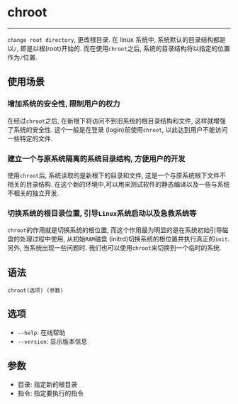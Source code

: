 # chroot

---

`change root directory`, 更改根目录. 在 linux 系统中, 系统默认的目录结构都是以`/`, 即是以根(root)开始的. 而在使用`chroot`之后, 系统的目录结构将以指定的位置作为`/`位置.

## 使用场景

### 增加系统的安全性, 限制用户的权力

在经过`chroot`之后, 在新根下将访问不到旧系统的根目录结构和文件, 这样就增强了系统的安全性. 这个一般是在登录 (login)前使用`chroot`, 以此达到用户不能访问一些特定的文件.

### 建立一个与原系统隔离的系统目录结构, 方便用户的开发

使用`chroot`后, 系统读取的是新根下的目录和文件, 这是一个与原系统根下文件不相关的目录结构. 在这个新的环境中,可以用来测试软件的静态编译以及一些与系统不相关的独立开发.

### 切换系统的根目录位置, 引导`Linux`系统启动以及急救系统等

`chroot`的作用就是切换系统的根位置, 而这个作用最为明显的是在系统初始引导磁盘的处理过程中使用, 从初始`RAM`磁盘 (initrd)切换系统的根位置并执行真正的`init`. 另外, 当系统出现一些问题时. 我们也可以使用`chroot`来切换到一个临时的系统.


## 语法

`chroot(选项) (参数)`

## 选项

* `--help`: 在线帮助
* `--version`: 显示版本信息

## 参数

* 目录: 指定新的根目录
* 指令: 指定要执行的指令